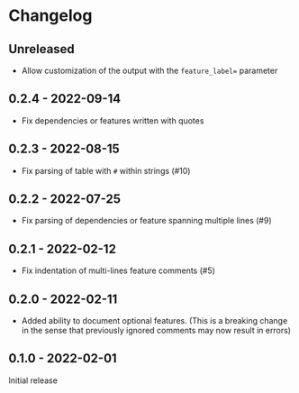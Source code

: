 # Changelog

## Unreleased

* Allow customization of the output with the `feature_label=` parameter

## 0.2.4 - 2022-09-14

* Fix dependencies or features written with quotes

## 0.2.3 - 2022-08-15

* Fix parsing of table with `#` within strings (#10)

## 0.2.2 - 2022-07-25

* Fix parsing of dependencies or feature spanning multiple lines (#9)

## 0.2.1 - 2022-02-12

* Fix indentation of multi-lines feature comments (#5)

## 0.2.0 - 2022-02-11

* Added ability to document optional features. (This is a breaking change in the
  sense that previously ignored comments may now result in errors)

## 0.1.0 - 2022-02-01

Initial release
